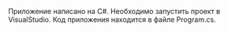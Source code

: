 Приложение написано на C#.
Необходимо запустить проект в VisualStudio.
Код приложения находится в файле Program.cs.